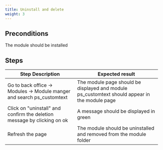 ```yaml
---
title: Uninstall and delete
weight: 3
---
```


## Preconditions

The module should be installed
## Steps
| Step Description | Expected result |
| ----- | ----- |
| Go to back office -> Modules -> Module manger and search ps_customtext | The module page should be displayed and module ps_customtext should appear in the module page |
| Click on "uninstall" and confirm the deletion message by clicking on ok | A message should be displayed in green |
| Refresh the page | The module should be uninstalled and removed from the module folder |
